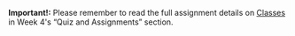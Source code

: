 **Important!:** Please remember to read the full assignment details on [Classes](https://classes.pace.edu) in Week 4's “Quiz and Assignments” section.
